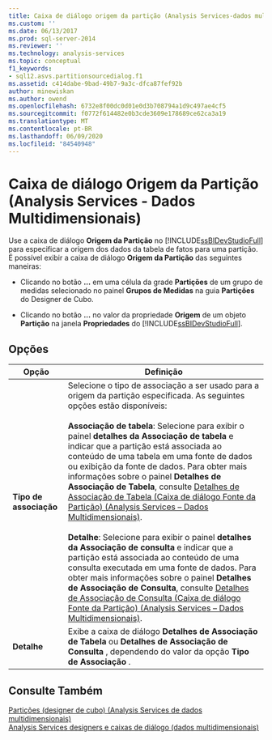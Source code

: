 ```yaml
---
title: Caixa de diálogo origem da partição (Analysis Services-dados multidimensionais) | Microsoft Docs
ms.custom: ''
ms.date: 06/13/2017
ms.prod: sql-server-2014
ms.reviewer: ''
ms.technology: analysis-services
ms.topic: conceptual
f1_keywords:
- sql12.asvs.partitionsourcedialog.f1
ms.assetid: c414dabe-9bad-49b7-9a3c-dfca87fef92b
author: minewiskan
ms.author: owend
ms.openlocfilehash: 6732e8f00dc0d01e0d3b708794a1d9c497ae4cf5
ms.sourcegitcommit: f0772f614482e0b3cde3609e178689ce62ca3a19
ms.translationtype: MT
ms.contentlocale: pt-BR
ms.lasthandoff: 06/09/2020
ms.locfileid: "84540948"
---
```

# <a name="partition-source-dialog-box-analysis-services---multidimensional-data"></a>Caixa de diálogo Origem da Partição (Analysis Services - Dados Multidimensionais)
  Use a caixa de diálogo **Origem da Partição** no [!INCLUDE[ssBIDevStudioFull](../includes/ssbidevstudiofull-md.md)] para especificar a origem dos dados da tabela de fatos para uma partição. É possível exibir a caixa de diálogo **Origem da Partição** das seguintes maneiras:  
  
-   Clicando no botão **...** em uma célula da grade **Partições** de um grupo de medidas selecionado no painel **Grupos de Medidas** na guia **Partições** do Designer de Cubo.  
  
-   Clicando no botão **...** no valor da propriedade **Origem** de um objeto **Partição** na janela **Propriedades** do [!INCLUDE[ssBIDevStudioFull](../includes/ssbidevstudiofull-md.md)].  
  
## <a name="options"></a>Opções  
  
|Opção|Definição|  
|------------|----------------|  
|**Tipo de associação**|Selecione o tipo de associação a ser usado para a origem da partição especificada. As seguintes opções estão disponíveis:<br /><br /> **Associação de tabela**: Selecione para exibir o painel **detalhes da Associação de tabela** e indicar que a partição está associada ao conteúdo de uma tabela em uma fonte de dados ou exibição da fonte de dados. Para obter mais informações sobre o painel **Detalhes de Associação de Tabela**, consulte [Detalhes de Associação de Tabela &#40;Caixa de diálogo Fonte da Partição&#41; &#40;Analysis Services – Dados Multidimensionais&#41;](table-binding-partition-source-dialog-analysis-services-multidimensional-data.md).<br /><br /> **Detalhe**: Selecione para exibir o painel **detalhes da Associação de consulta** e indicar que a partição está associada ao conteúdo de uma consulta executada em uma fonte de dados. Para obter mais informações sobre o painel **Detalhes de Associação de Consulta**, consulte [Detalhes de Associação de Consulta &#40;Caixa de diálogo Fonte da Partição&#41; &#40;Analysis Services – Dados Multidimensionais&#41;](query-binding-partition-source-dialog-analysis-services-multidimensional-data.md).|  
|**Detalhe**|Exibe a caixa de diálogo **Detalhes de Associação de Tabela** ou **Detalhes de Associação de Consulta** , dependendo do valor da opção **Tipo de Associação** .|  
  
## <a name="see-also"></a>Consulte Também  
 [Partições &#40;designer de cubo&#41; &#40;Analysis Services de dados multidimensionais&#41;](partitions-cube-designer-analysis-services-multidimensional-data.md)   
 [Analysis Services designers e caixas de diálogo &#40;dados multidimensionais&#41;](analysis-services-designers-and-dialog-boxes-multidimensional-data.md)  
  
  
